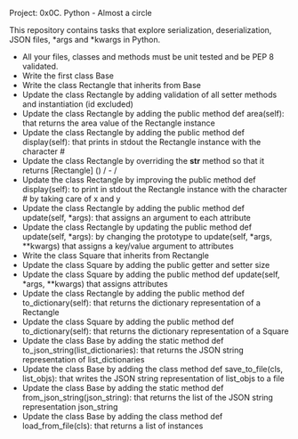 Project: 0x0C. Python - Almost a circle

This repository contains tasks that explore serialization, deserialization, JSON files,
\*args and \*kwargs in Python.

  * All your files, classes and methods must be unit tested and be PEP 8 validated.
  * Write the first class Base
  * Write the class Rectangle that inherits from Base
  * Update the class Rectangle by adding validation of all setter methods and instantiation (id excluded)
  * Update the class Rectangle by adding the public method def area(self): that returns the area value of the Rectangle instance
  * Update the class Rectangle by adding the public method def display(self): that prints in stdout the Rectangle instance with the character #
  * Update the class Rectangle by overriding the __str__ method so that it returns [Rectangle] (<id>) <x>/<y> - <width>/<height>
  * Update the class Rectangle by improving the public method def display(self): to print in stdout the Rectangle instance with the character # by taking care of x and y
  * Update the class Rectangle by adding the public method def update(self, \*args): that assigns an argument to each attribute
  * Update the class Rectangle by updating the public method def update(self, \*args): by changing the prototype to update(self, \*args, \*\*kwargs) that assigns a key/value argument to attributes
  * Write the class Square that inherits from Rectangle
  * Update the class Square by adding the public getter and setter size
  * Update the class Square by adding the public method def update(self, \*args, \*\*kwargs) that assigns attributes
  * Update the class Rectangle by adding the public method def to\_dictionary(self): that returns the dictionary representation of a Rectangle
  * Update the class Square by adding the public method def to\_dictionary(self): that returns the dictionary representation of a Square
  * Update the class Base by adding the static method def to\_json\_string(list\_dictionaries): that returns the JSON string representation of list\_dictionaries
  * Update the class Base by adding the class method def save\_to\_file(cls, list\_objs): that writes the JSON string representation of list\_objs to a file
  * Update the class Base by adding the static method def from\_json\_string(json\_string): that returns the list of the JSON string representation json\_string
  * Update the class Base by adding the class method def load\_from\_file(cls): that returns a list of instances

